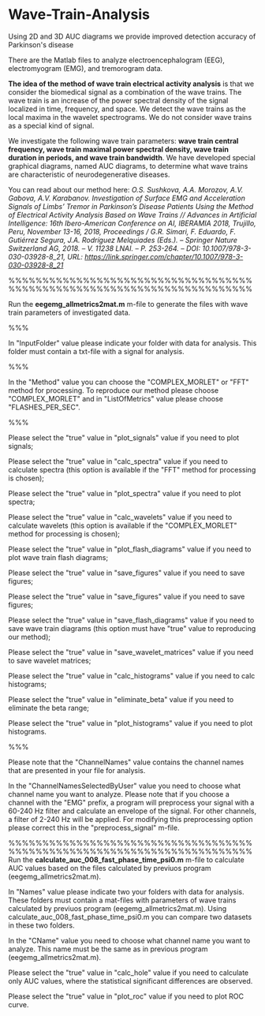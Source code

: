 # Wave-Train-Analysis
Using 2D and 3D AUC diagrams we provide improved detection accuracy of Parkinson's disease

There are the Matlab files to analyze electroencephalogram (EEG), electromyogram (EMG), and tremorogram data.

<b>The idea of the method of wave train electrical activity analysis</b> is that we consider the biomedical signal as a combination of the wave trains. The wave train is an increase of the power spectral density of the signal localized in time, frequency, and space. We detect the wave trains as the local maxima in the wavelet spectrograms. We do not consider wave trains as a special kind of signal. 

We investigate the following wave train parameters: <b>wave train central frequency, wave train maximal power spectral density, wave train duration in periods, and wave train bandwidth</b>. We have developed special graphical diagrams, named AUC diagrams, to determine what wave trains are characteristic of neurodegenerative diseases. 

You can read about our method here: <i>O.S. Sushkova, A.A. Morozov, A.V. Gabova, A.V. Karabanov. Investigation of Surface EMG and Acceleration Signals of Limbs’ Tremor in Parkinson’s Disease Patients Using the Method of Electrical Activity Analysis Based on Wave Trains // Advances in Artificial Intelligence: 16th Ibero-American Conference on AI, IBERAMIA 2018, Trujillo, Peru, November 13-16, 2018, Proceedings / G.R. Simari, F. Eduardo, F. Gutiérrez Segura, J.A. Rodríguez Melquiades (Eds.). – Springer Nature Switzerland AG, 2018. – V. 11238 LNAI. – P. 253-264. – DOI: 10.1007/978-3-030-03928-8_21, URL: https://link.springer.com/chapter/10.1007/978-3-030-03928-8_21</i> 

%%%%%%%%%%%%%%%%%%%%%%%%%%%%%%%%%%%%%%%%%%%%%%%%%%%%%%%%%%%%%%%%%%%%%%%%

Run the <b>eegemg_allmetrics2mat.m</b> m-file to generate the files with wave train parameters of investigated data.

%%%

In "InputFolder" value please indicate your folder with data for analysis. This folder must contain a txt-file with a signal for analysis. 

%%%

In the "Method" value you can choose the "COMPLEX_MORLET" or "FFT" method for processing. To reproduce our method please choose "COMPLEX_MORLET" and in "ListOfMetrics" value please choose "FLASHES_PER_SEC". 

%%%

Please select the "true" value in "plot_signals" value if you need to plot signals;

Please select the "true" value in "calc_spectra" value if you need to calculate spectra (this option is available if the "FFT" method for processing is chosen);

Please select the "true" value in "plot_spectra" value if you need to plot spectra;

Please select the "true" value in "calc_wavelets" value if you need to calculate wavelets (this option is available if the "COMPLEX_MORLET" method for processing is chosen);

Please select the "true" value in "plot_flash_diagrams" value if you need to plot wave train flash diagrams;

Please select the "true" value in "save_figures" value if you need to save figures;

Please select the "true" value in "save_figures" value if you need to save figures;

Please select the "true" value in "save_flash_diagrams" value if you need to save wave train diagrams (this option must have "true" value to reproducing our method);

Please select the "true" value in "save_wavelet_matrices" value if you need to save wavelet matrices;

Please select the "true" value in "calc_histograms" value if you need to calc histograms;

Please select the "true" value in "eliminate_beta" value if you need to eliminate the beta range;

Please select the "true" value in "plot_histograms" value if you need to plot histograms.

%%%

Please note that the "ChannelNames" value contains the channel names that are presented in your file for analysis.

In the "ChannelNamesSelectedByUser" value you need to choose what channel name you want to analyze. Please note that if you choose a channel with the "EMG" prefix, a program will preprocess your signal with a 60-240 Hz filter and calculate an envelope of the signal. For other channels, a filter of 2-240 Hz will be applied. For modifying this preprocessing option please correct this in the "preprocess_signal" m-file.

%%%%%%%%%%%%%%%%%%%%%%%%%%%%%%%%%%%%%%%%%%%%%%%%%%%%%%%%%%%%%%%%%%%%%%%%
Run the <b>calculate_auc_008_fast_phase_time_psi0.m</b> m-file to calculate AUC values based on the files calculated by previuos program (eegemg_allmetrics2mat.m).

In "Names" value please indicate two your folders with data for analysis. These folders must contain a mat-files with parameters of wave trains calculated by previuos program (eegemg_allmetrics2mat.m). Using calculate_auc_008_fast_phase_time_psi0.m you can compare two datasets in these two folders.

In the "CName" value you need to choose what channel name you want to analyze. This name must be the same as in previous program (eegemg_allmetrics2mat.m).

Please select the "true" value in "calc_hole" value if you need to calculate only AUC values, where the statistical significant differences are observed.

Please select the "true" value in "plot_roc" value if you need to plot ROC curve.












